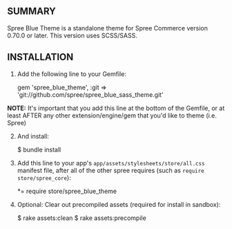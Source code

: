 SUMMARY
-------

Spree Blue Theme is a standalone theme for Spree Commerce version 0.70.0 or later.
This version uses SCSS/SASS.

INSTALLATION
------------

1. Add the following line to your Gemfile:

    gem 'spree_blue_theme', :git => 'git://github.com/spree/spree_blue_sass_theme.git'

**NOTE:** It's important that you add this line at the bottom of the Gemfile, or at least AFTER any other extension/engine/gem that you'd like to theme (i.e. Spree)

2. And install:

    $ bundle install

3. Add this line to your app's `app/assets/stylesheets/store/all.css` manifest file, after all of
   the other spree requires (such as `require store/spree_core`):

    *= require store/spree_blue_theme

4. Optional: Clear out precompiled assets (required for install in sandbox):

    $ rake assets:clean
    $ rake assets:precompile
